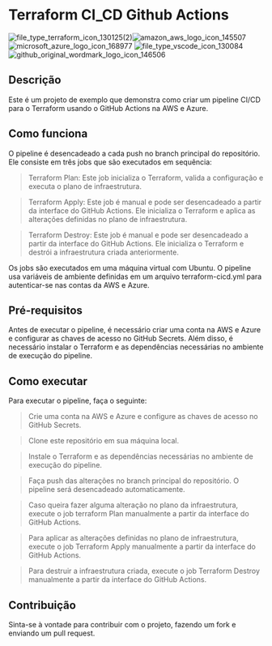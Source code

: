  # Terraform CI_CD Github Actions

![file_type_terraform_icon_130125(2)](https://user-images.githubusercontent.com/116848225/232304153-a758ecdc-abe0-49eb-a75f-76f4038a321f.png)![amazon_aws_logo_icon_145507](https://user-images.githubusercontent.com/116848225/232304851-58f2a879-0a08-412b-9828-c10f31bab7ba.png)
![microsoft_azure_logo_icon_168977](https://user-images.githubusercontent.com/116848225/232304872-3fd9d9c7-c054-4e2c-a7eb-50df38d9064d.png)
![file_type_vscode_icon_130084](https://user-images.githubusercontent.com/116848225/232304889-b038a60b-6db3-4d73-863f-d06fa2385d92.png)
![github_original_wordmark_logo_icon_146506](https://user-images.githubusercontent.com/116848225/232304921-df855855-7575-455d-af7c-cae1ab46d8b9.png)

## Descrição
Este é um projeto de exemplo que demonstra como criar um pipeline CI/CD para o Terraform usando o GitHub Actions na AWS e Azure.

## Como funciona
O pipeline é desencadeado a cada push no branch principal do repositório. Ele consiste em três jobs que são executados em sequência:

> Terraform Plan: Este job inicializa o Terraform, valida a configuração e executa o plano de infraestrutura.

> Terraform Apply: Este job é manual e pode ser desencadeado a partir da interface do GitHub Actions. Ele inicializa o Terraform e aplica as alterações definidas no plano de infraestrutura.

> Terraform Destroy: Este job é manual e pode ser desencadeado a partir da interface do GitHub Actions. Ele inicializa o Terraform e destrói a infraestrutura criada anteriormente.

Os jobs são executados em uma máquina virtual com Ubuntu. O pipeline usa variáveis de ambiente definidas em um arquivo terraform-cicd.yml para autenticar-se nas contas da AWS e Azure.

## Pré-requisitos
Antes de executar o pipeline, é necessário criar uma conta na AWS e Azure e configurar as chaves de acesso no GitHub Secrets. Além disso, é necessário instalar o Terraform e as dependências necessárias no ambiente de execução do pipeline.

## Como executar

Para executar o pipeline, faça o seguinte:

>   Crie uma conta na AWS e Azure e configure as chaves de acesso no GitHub Secrets.

>   Clone este repositório em sua máquina local.

>   Instale o Terraform e as dependências necessárias no ambiente de execução do pipeline.

>   Faça push das alterações no branch principal do repositório. O pipeline será desencadeado automaticamente.

>   Caso queira fazer alguma alteração no plano da infraestrutura, execute o job terraform Plan manualmente a partir da interface do GitHub Actions.

>   Para aplicar as alterações definidas no plano de infraestrutura, execute o job Terraform Apply manualmente a partir da interface do GitHub Actions.

>   Para destruir a infraestrutura criada, execute o job Terraform Destroy manualmente a partir da interface do GitHub Actions.

## Contribuição

Sinta-se à vontade para contribuir com o projeto, fazendo um fork e enviando um pull request.